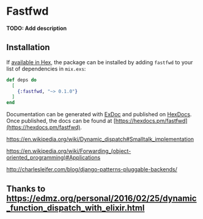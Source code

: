 # Fastfwd

**TODO: Add description**

## Installation

If [available in Hex](https://hex.pm/docs/publish), the package can be installed
by adding `fastfwd` to your list of dependencies in `mix.exs`:

```elixir
def deps do
  [
    {:fastfwd, "~> 0.1.0"}
  ]
end
```

Documentation can be generated with [ExDoc](https://github.com/elixir-lang/ex_doc)
and published on [HexDocs](https://hexdocs.pm). Once published, the docs can
be found at [https://hexdocs.pm/fastfwd](https://hexdocs.pm/fastfwd).

https://en.wikipedia.org/wiki/Dynamic_dispatch#Smalltalk_implementation

https://en.wikipedia.org/wiki/Forwarding_(object-oriented_programming)#Applications

http://charlesleifer.com/blog/django-patterns-pluggable-backends/

 ## Thanks to https://edmz.org/personal/2016/02/25/dynamic_function_dispatch_with_elixir.html
